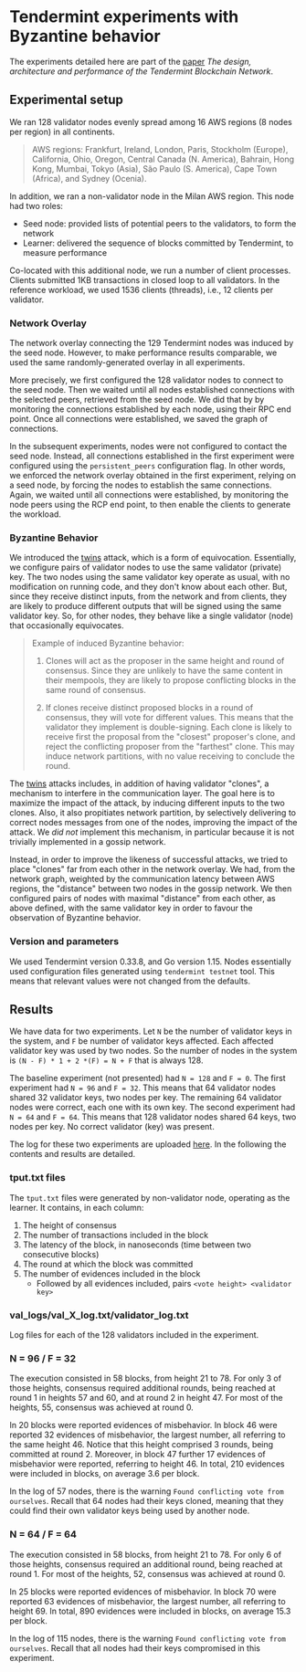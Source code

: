 # Tendermint experiments with Byzantine behavior

The experiments detailed here are part of the [paper][paper]
*The design, architecture and performance of the Tendermint Blockchain Network*.

## Experimental setup

We ran 128 validator nodes evenly spread among 16 AWS regions (8 nodes per region) in all continents.

> AWS regions: Frankfurt, Ireland, London, Paris, Stockholm (Europe),
> California, Ohio, Oregon, Central Canada (N. America),
> Bahrain, Hong Kong, Mumbai, Tokyo (Asia),
> São Paulo (S. America),
> Cape Town (Africa), and Sydney (Ocenia).

In addition, we ran a non-validator node in the Milan AWS region.
This node had two roles:

- Seed node: provided lists of potential peers to the validators, to form the network
- Learner: delivered the sequence of blocks committed by Tendermint, to measure performance

Co-located with this additional node, we run a number of client processes.
Clients submitted 1KB transactions in closed loop to all validators.
In the reference workload, we used 1536 clients (threads), i.e., 12 clients per validator.

### Network Overlay

The network overlay connecting the 129 Tendermint nodes was induced by the seed node.
However, to make performance results comparable, we used the same randomly-generated overlay in all experiments.

More precisely, we first configured the 128 validator nodes to connect to the seed node.
Then we waited until all nodes established connections with the selected peers, retrieved from the seed node.
We did that by by monitoring the connections established by each node, using their RPC end point.
Once all connections were established, we saved the graph of connections.

In the subsequent experiments, nodes were not configured to contact the seed node.
Instead, all connections established in the first experiment were configured using the `persistent_peers` configuration flag.
In other words, we enforced the network overlay obtained in the first experiment,
relying on a seed node, by forcing the nodes to establish the same connections.
Again, we waited until all connections were established, by monitoring the node peers using the RCP end point, to then enable the clients to generate the workload.

### Byzantine Behavior

We introduced the [twins][twins] attack, which is a form of equivocation.
Essentially, we configure pairs of validator nodes to use the same validator (private) key.
The two nodes using the same validator key operate as usual, with no modification on running code,
and they don't know about each other.
But, since they receive distinct inputs, from the network and from clients,
they are likely to produce different outputs that will be signed using the same validator key.
So, for other nodes, they behave like a single validator (node) that occasionally equivocates.

> Example of induced Byzantine behavior:
>
> 1. Clones will act as the proposer in the same height and round of consensus. 
> Since they are unlikely to have the same content in their mempools,
> they are likely to propose conflicting blocks in the same round of consensus.
>
> 1. If clones receive distinct proposed blocks in a round of consensus,
> they will vote for different values.
> This means that the validator they implement is double-signing.
> Each clone is likely to receive first the proposal from the "closest" proposer's clone,
> and reject the conflicting proposer from the "farthest" clone.
> This may induce network partitions, with no value receiving to conclude the round.

The [twins][twins] attacks includes, in addition of having validator "clones",
a mechanism to interfere in the communication layer.
The goal here is to maximize the impact of the attack, by inducing different inputs to the two clones.
Also, it also propitiates network partition, by selectively delivering to correct nodes
messages from one of the nodes, improving the impact of the attack.
We *did not* implement this mechanism, in particular because it is not trivially implemented in a gossip network.

Instead, in order to improve the likeness of successful attacks,
we tried to place "clones" far from each other in the network overlay.
We had, from the network graph, weighted by the communication latency between AWS regions,
the "distance" between two nodes in the gossip network.
We then configured pairs of nodes with maximal "distance" from each other, as above defined,
with the same validator key in order to favour the observation of Byzantine behavior.

### Version and parameters

We used Tendermint version 0.33.8, and Go version 1.15.
Nodes essentially used configuration files generated using `tendermint testnet` tool.
This means that relevant values were not changed from the defaults.

## Results

We have data for two experiments.
Let `N` be the number of validator keys in the system,
and `F` be number of validator keys affected.
Each affected validator key was used by two nodes.
So the number of nodes in the system is `(N - F) * 1 + 2 *(F) = N + F` that is always 128. 

The baseline experiment (not presented) had `N = 128` and `F = 0`.
The first experiment had `N = 96` and `F = 32`.
This means that 64 validator nodes shared 32 validator keys, two nodes per key.
The remaining 64 validator nodes were correct, each one with its own key.
The second experiment had `N = 64` and `F = 64`.
This means that 128 validator nodes shared 64 keys, two nodes per key.
No correct validator (key) was present.

The log for these two experiments are uploaded [here][logs].
In the following the contents and results are detailed.

### tput.txt files

The `tput.txt` files were generated by non-validator node, operating as the learner.
It contains, in each column:

1. The height of consensus
1. The number of transactions included in the block
1. The latency of the block, in nanoseconds (time between two consecutive blocks)
1. The round at which the block was committed
1. The number of evidences included in the block
	- Followed by all evidences included, pairs `<vote height> <validator key>`

### val_logs/val_X_log.txt/validator_log.txt

Log files for each of the 128 validators included in the experiment.

### N = 96 / F = 32

The execution consisted in 58 blocks, from height 21 to 78.
For only 3 of those heights, consensus required additional rounds, being reached at round 1 in heights 57 and 60, and at round 2 in height 47.
For most of the heights, 55, consensus was achieved at round 0.

In 20 blocks were reported evidences of misbehavior.
In block 46 were reported 32 evidences of misbehavior, the largest number, all referring to the same height 46.
Notice that this height comprised 3 rounds, being committed at round 2.
Moreover, in block 47 further 17 evidences of misbehavior were reported, referring to height 46.
In total, 210 evidences were included in blocks, on average 3.6 per block.

In the log of 57 nodes, there is the warning `Found conflicting vote from ourselves`.
Recall that 64 nodes had their keys cloned, meaning that they could find their own validator keys being used by another node.

### N = 64 / F = 64

The execution consisted in 58 blocks, from height 21 to 78.
For only 6 of those heights, consensus required an additional round, being reached at round 1.
For most of the heights, 52, consensus was achieved at round 0.

In 25 blocks were reported evidences of misbehavior.
In block 70 were reported 63 evidences of misbehavior, the largest number, all referring to height 69.
In total, 890 evidences were included in blocks, on average 15.3 per block.

In the log of 115 nodes, there is the warning `Found conflicting vote from ourselves`.
Recall that all nodes had their keys compromised in this experiment.

[paper]: https://ieeexplore.ieee.org/abstract/document/9603510
[twins]: https://arxiv.org/abs/2004.10617
[logs]: https://drive.google.com/file/d/1SKzmlcdEJLTayOrGRpxvL6ccREUuxAKH/view?usp=sharing
